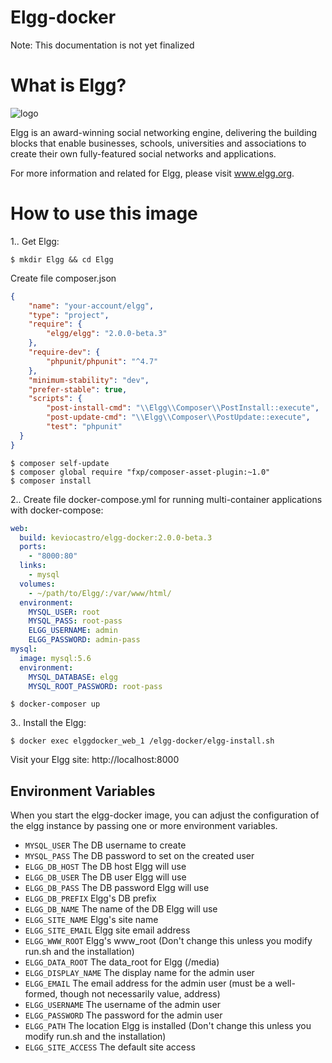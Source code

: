 # Elgg-docker
Note: This documentation is not yet finalized

# What is Elgg?

![logo](https://elgg.org/images/elgg_small.png)

Elgg is an award-winning social networking engine, delivering the building blocks that enable businesses, schools, universities 
and associations to create their own fully-featured social networks and applications.

For more information and related for Elgg, please visit www.elgg.org.

# How to use this image

1.. Get Elgg:

```console
$ mkdir Elgg && cd Elgg
```

  Create file composer.json
```json
{
    "name": "your-account/elgg",
    "type": "project",
    "require": {
        "elgg/elgg": "2.0.0-beta.3"
    },
    "require-dev": {
        "phpunit/phpunit": "^4.7"
    },
    "minimum-stability": "dev",
    "prefer-stable": true,
    "scripts": {
        "post-install-cmd": "\\Elgg\\Composer\\PostInstall::execute",
        "post-update-cmd": "\\Elgg\\Composer\\PostUpdate::execute",
        "test": "phpunit"
  }
}
```

```console
$ composer self-update
$ composer global require "fxp/composer-asset-plugin:~1.0"
$ composer install
```

2.. Create file docker-compose.yml for running multi-container applications with docker-compose:

```yml
web:
  build: keviocastro/elgg-docker:2.0.0-beta.3
  ports:
    - "8000:80"
  links:
    - mysql
  volumes:
    - ~/path/to/Elgg/:/var/www/html/
  environment:
    MYSQL_USER: root
    MYSQL_PASS: root-pass
    ELGG_USERNAME: admin
    ELGG_PASSWORD: admin-pass
mysql:
  image: mysql:5.6  
  environment:
    MYSQL_DATABASE: elgg
    MYSQL_ROOT_PASSWORD: root-pass
```

```console
$ docker-composer up
```

3.. Install the Elgg:
```console
$ docker exec elggdocker_web_1 /elgg-docker/elgg-install.sh
```
Visit your Elgg site: http://localhost:8000

## Environment Variables

When you start the elgg-docker image, you can adjust the configuration of the elgg instance by passing one or 
more environment variables.

* `MYSQL_USER` The DB username to create
* `MYSQL_PASS` The DB password to set on the created user
* `ELGG_DB_HOST` The DB host Elgg will use
* `ELGG_DB_USER` The DB user Elgg will use
* `ELGG_DB_PASS` The DB password Elgg will use
* `ELGG_DB_PREFIX` Elgg's DB prefix 
* `ELGG_DB_NAME` The name of the DB Elgg will use
* `ELGG_SITE_NAME` Elgg's site name
* `ELGG_SITE_EMAIL` Elgg site email address 
* `ELGG_WWW_ROOT` Elgg's www_root (Don't change this unless you modify run.sh and the installation)
* `ELGG_DATA_ROOT` The data_root for Elgg (/media)
* `ELGG_DISPLAY_NAME` The display name for the admin user
* `ELGG_EMAIL` The email address for the admin user (must be a well-formed, though not necessarily value, address)
* `ELGG_USERNAME` The username of the admin user
* `ELGG_PASSWORD` The password for the admin user
* `ELGG_PATH` The location Elgg is installed (Don't change this unless you modify run.sh and the installation)
* `ELGG_SITE_ACCESS` The default site access
